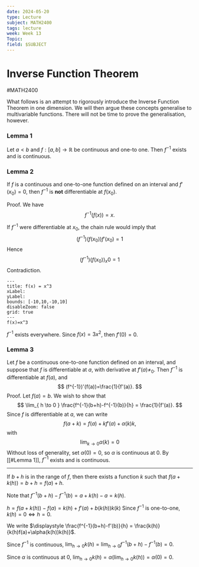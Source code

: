 ```yaml
---
date: 2024-05-20
type: Lecture
subject: MATH2400
tags: lecture
week: Week 13
Topic: 
field: $SUBJECT
---
```


# Inverse Function Theorem
#MATH2400

What follows is an attempt to rigorously introduce the Inverse Function Theorem in one dimension. We will then argue these concepts generalise to multivariable functions. There will not be time to prove the generalisation, however.

### Lemma 1
Let $a<b$ and $f:[a,b]\to \mathbb{R}$ be continuous and one-to one.
Then $f^{-1}$ exists and is continuous.


### Lemma 2
If $f$ is a continuous and one-to-one function defined on an interval and $f'(x_{0})=0$, then $f^{-1}$ is **not** differentiable at $f(x_{0})$.

Proof. We have
$$
f^{-1}(f(x))=x.
$$

If $f^{-1}$ were differentiable at $x_{0}$, the chain rule would imply that
$$
(f^{-1})(f(x_{0}))f'(x_{0})=1
$$
Hence
$$
(f^{-1})(f(x_{0}))_{x}0=1
$$
Contradiction.


```functionplot
---
title: f(x) = x^3
xLabel: 
yLabel: 
bounds: [-10,10,-10,10]
disableZoom: false
grid: true
---
f(x)=x^3
```
$f^{-1}$ exists everywhere.
Since $f(x)=3x^{2}$, then $f'(0)=0$.


### Lemma 3

Let $f$ be a continuous one-to-one function defined on an interval, and suppose that $f$ is differentiable at $a$, with derivative at $f'(a)\neq_{0}.$ Then $f^{-1}$ is differentiable at $f(a)$, and
$$
(f^{-1})'(f(a))=\frac{1}{f'(a)}.
$$
Proof. Let $f(a)=b$. We wish to show that
$$
\lim_{ h \to 0 } \frac{f^{-1}(b+h)-f^{-1}(b)}{h} = \frac{1}{f'(a)}.
$$
Since $f$ is differentiable at $a$, we can write
$$
f(a+k)=f(a)+kf'(a)+\alpha(k)k,
$$
with
$$
\lim_{ k \to 0 } \alpha(k)=0
$$
Without loss of generality, set $\alpha(0)=0$, so $\alpha$ is continuous at $0$. By [[#Lemma 1]], $f^{-1}$ exists and is continuous.

---

If $b+h$ is in the range of $f$, then there exists a function $k$ such that $f(a+k(h))=b+h=f(a)+h$.

Note that $f^{-1}(b+h)-f^{-1}(b)=a+k(h)-a = k(h).$

$h=f(a+k(h))-f(a)=k(h)+f'(a)+b(k(h))k(k)$
Since $f^{-1}$ is one-to-one, $k(h)=0 \iff h=0$.

We write $\displaystyle \frac{f^{-1}(b+h)-f'(b)}{h} = \frac{k(h)}{k(h)f(a)+\alpha(k(h))k(h)}$.

Since $f^{-1}$ is continuous, $\displaystyle \lim_{ h \to 0 } k(h) = \lim_{ h \to 0 } f^{-1}(b+h)-f^{-1}(b)=0.$

Since $\alpha$ is continuous at $0$, $\lim_{ h \to 0 }k(h) = \alpha (\lim_{ h \to 0 }k(h)) = \alpha(0)=0$.





